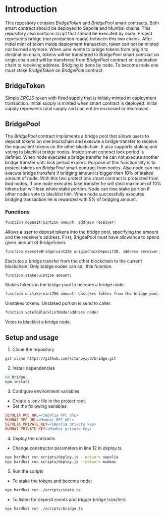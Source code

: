 # Introduction

This repository contains *BridgeToken* and *BridgePool* smart contracts. Both smart contract should be deployed to Sepolia and Mumbai chains. This repository also contains script that should be executed by node. Project represents bridge (not production ready) between this two chains. After initial mint of token inside deployment transaction, token can not be minted nor burned anymore. When user wants to bridge tokens from origin to destination chain, tokens will be transfered to *BridgePool* smart contract on origin chain and will be transfered from *BridgePool* contract on destination chain to receiving address. Bridging is done by node. To become node one must stake *BridgeToken* on *BridgePool* contract.

## BridgeToken

Simple *ERC20* token with fixed supply that is initialy minted in deployment transaction. Initial supply is minted when smart contract is deployed. Initial supply represents total supply and can not be increased or decreased.

## BridgePool

The *BridgePool* contract implements a bridge pool that allows users to deposit tokens on one blockchain and execute a bridge transfer to receive the equivalent tokens on the other blockchain. It also supports staking and voting to blacklist bridge nodes. Inside smart contract lock period is defined. When node executes a bridge transfer he can not execute another bridge transfer until lock period expires. Purpose of this functionality is to protect tokens on *BridgePool* smart contract from nodes. Also node can not execute bridge transfers if bridging amount is bigger then 10% of staked amount of node. With this two protections smart contract is protected from *bad* nodes. If one node executes fake transfer he will steal maximum of 10% tokens but will lose whole stake portion. Node can lose stake portion if other nodes vote to blacklist him. When node successfully executes bridging transaction he is rewarded with 5% of bridging amount.

### Functions
```cpp
function deposit(uint256 amount, address receiver)
```
Allows a user to deposit tokens into the bridge pool, specifying the amount and the receiver's address. First, BrigdePool must have allowance to spend given amount of BridgeToken.

```cpp
function executeBridge(uint256 originChainDepositID, address receiver, uint256 amount)
```
Executes a bridge transfer from the other blockchain to the current blockchain. Only bridge nodes can call this function.

```cpp
function stake(uint256 amount)
```
Stakes tokens in the bridge pool to become a bridge node.

```cpp
function unstake(uint256 amount) Unstakes tokens from the bridge pool.
```
Unstakes tokens. Unstaked portion is send to caller.

```cpp
function voteToBlacklistNode(address node)
```
Votes to blacklist a bridge node.

## Setup and usage

1. Clone the repository
```bash
git clone https://github.com/kitanovicd/bridge.git
```
2. Install dependencies
```bash
cd bridge
npm install
```
3. Configure environment variables
* Create a .env file in the project root.
* Set the following variables:

```makefile
SEPOLIA_RPC_URL=<Sepolia RPC URL>
MUMBAI_RPC_URL=<Mumbai RPC URL>
SEPOLIA_PRIVATE_KEY=<Sepolia private key>
MUMBAI_PRIVATE_KEY=<Mumbai private key>
```

4. Deploy the contracts<br>
* Change constructor parameters in line 12 in *deploy.ts*.

```bash
npx hardhat run scripts/deploy.js --network sepolia
npx hardhat run scripts/deploy.js --network mumbai
```

5. Run the scripts
* To stake the tokens and become node:
```bash
npx hardhat run ./scripts/stake.ts
```
* To listen for deposit events and trigger bridge transfers:
```bash
npx hardhat run ./scripts/bridge.ts
```

